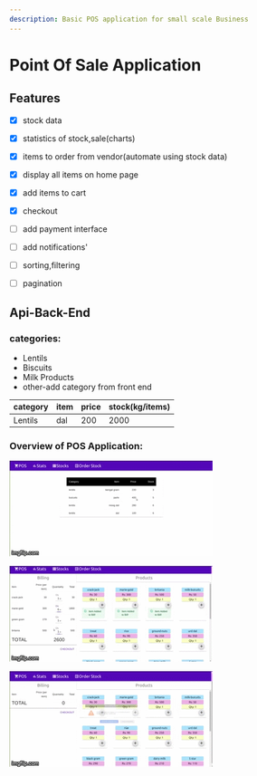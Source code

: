 ```yaml
---
description: Basic POS application for small scale Business
---
```


# Point Of Sale Application

## Features

* [x] stock data
* [x] statistics of stock,sale\(charts\)
* [x] items to order from vendor\(automate using stock data\)
* [x] display all items on home page
* [x] add items to cart
* [x] checkout
* [ ] add payment interface
* [ ] add notifications'
* [ ] sorting,filtering
* [ ] pagination



## Api-Back-End

### categories:

* Lentils
* Biscuits
* Milk Products
* other-add category from front end

| category | item | price | stock\(kg/items\) |
| :--- | :--- | :--- | :--- |
| Lentils | dal | 200 | 2000 |

### Overview of POS Application:

  

![Alt Text](.gitbook/assets/42r4kq.gif)

![Alt Text](.gitbook/assets/42r4gh.gif)

![Alt Text](.gitbook/assets/42r49j.gif)

